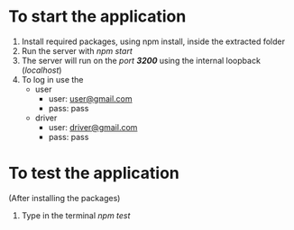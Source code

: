 # To start the application
1. Install required packages, using npm install, inside the extracted folder
2. Run the server with *npm start*
3. The server will run on the *port __3200__* using the internal loopback (*localhost*)
4. To log in use the
    * user
      * user: user@gmail.com
      * pass: pass
    * driver
      * user: driver@gmail.com
      * pass: pass 

# To test the application
(After installing the packages)
1. Type in the terminal *npm test*
